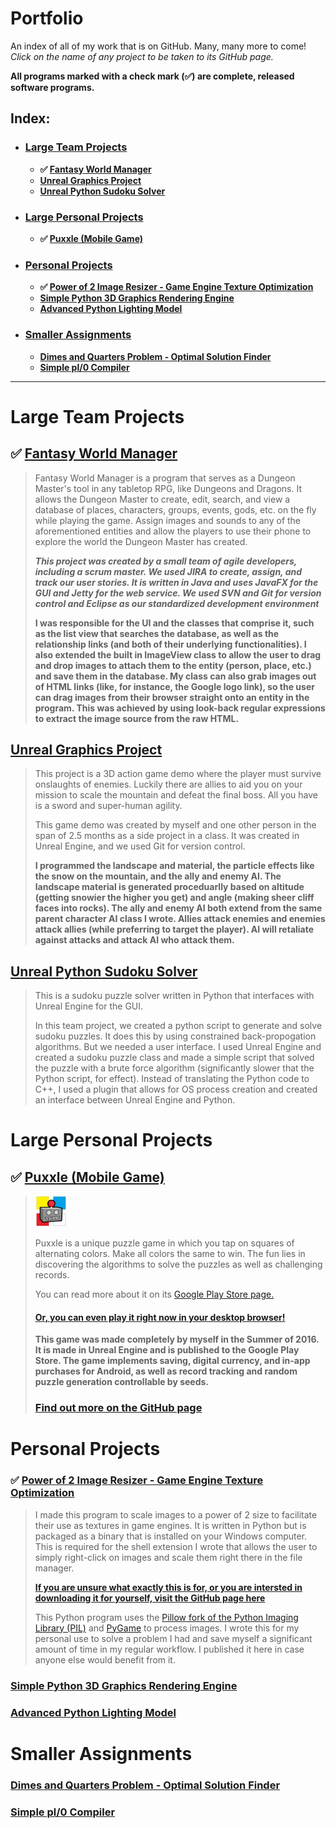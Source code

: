 # Portfolio

An index of all of my work that is on GitHub. Many, many more to come! *Click on the name of any project to be taken to its GitHub page.*

**All programs marked with a check mark (:white_check_mark:) are complete, released software programs.**

## Index:
 * ### **[Large Team Projects](#large-team-projects)**
   * **:white_check_mark: [Fantasy World Manager](#white_check_mark-fantasy-world-manager)**
   * **[Unreal Graphics Project](#unreal-graphics-project)**
   * **[Unreal Python Sudoku Solver](#unreal-python-sudoku-solver)**
 * ### **[Large Personal Projects](#large-personal-projects)**
   * **:white_check_mark: [Puxxle (Mobile Game)](#white_check_mark-puxxle-mobile-game)**
 * ### **[Personal Projects](#personal-projects)**
   * **:white_check_mark: [Power of 2 Image Resizer - Game Engine Texture Optimization](#white_check_mark-power-of-2-image-resizer---game-engine-texture-optimization)**
   * **[Simple Python 3D Graphics Rendering Engine](#simple-python-3d-graphics-rendering-engine)**
   * **[Advanced Python Lighting Model](#advanced-python-lighting-model)**
 * ### **[Smaller Assignments](#smaller-assignments)**
   * **[Dimes and Quarters Problem - Optimal Solution Finder](#dimes-and-quarters-problem---optimal-solution-finder)**
   * **[Simple pl/0 Compiler](#simple-pl0-compiler)**

---


# Large Team Projects

## :white_check_mark: [Fantasy World Manager](https://github.com/ForJ-Latech/fwm)
> 
> Fantasy World Manager is a program that serves as a Dungeon Master's tool in any tabletop RPG, like Dungeons and Dragons. It allows the Dungeon Master to create, edit, search, and view a database of places, characters, groups, events, gods, etc. on the fly while playing the game. Assign images and sounds to any of the aforementioned entities and allow the players to use their phone to explore the world the Dungeon Master has created.
>
> ***This project was created by a small team of agile developers, including a scrum master. We used JIRA to create, assign, and track our user stories. It is written in Java and uses JavaFX for the GUI and Jetty for the web service. We used SVN and Git for version control and Eclipse as our standardized development environment***
> 
> **I was responsible for the UI and the classes that comprise it, such as the list view that searches the database, as well as the relationship links (and both of their underlying functionalities). I also extended the built in ImageView class to allow the user to drag and drop images to attach them to the entity (person, place, etc.) and save them in the database. My class can also grab images out of HTML links (like, for instance, the Google logo link), so the user can drag images from their browser straight onto an entity in the program. This was achieved by using look-back regular expressions to extract the image source from the raw HTML.**
>

## [Unreal Graphics Project](https://github.com/RyanAWalters/UnrealGraphicsProject)
>
> This project is a 3D action game demo where the player must survive onslaughts of enemies. Luckily there are allies to aid you on your mission to scale the mountain and defeat the final boss. All you have is a sword and super-human agility.
> 
> This game demo was created by myself and one other person in the span of 2.5 months as a side project in a class. It was created in Unreal Engine, and we used Git for version control.
>
> **I programmed the landscape and material, the particle effects like the snow on the mountain, and the ally and enemy AI. The landscape material is generated proceduarlly based on altitude (getting snowier the higher you get) and angle (making sheer cliff faces into rocks). The ally and enemy AI both extend from the same parent character AI class I wrote. Allies attack enemies and enemies attack allies (while preferring to target the player). AI will retaliate against attacks and attack AI who attack them.** 
>

## [Unreal Python Sudoku Solver](https://github.com/RyanAWalters/UnrealPythonSudokuSolver)
>
> This is a sudoku puzzle solver written in Python that interfaces with Unreal Engine for the GUI.
>
> In this team project, we created a python script to generate and solve sudoku puzzles. It does this by using constrained back-propogation algorithms. But we needed a user interface. I used Unreal Engine and created a sudoku puzzle class and made a simple script that solved the puzzle with a brute force algorithm (significantly slower that the Python script, for effect). Instead of translating the Python code to C++, I used a plugin that allows for OS process creation and created an interface between Unreal Engine and Python.
>

# Large Personal Projects

## :white_check_mark: [Puxxle (Mobile Game)](https://github.com/RyanAWalters/Puxxle)
>
> <p align="left"><img src="https://github.com/RyanAWalters/Puxxle/raw/master/img/icon.webp" width=50></p> 
>
> Puxxle is a unique puzzle game in which you tap on squares of alternating colors. Make all colors the same to win. The fun lies in discovering the algorithms to solve the puzzles as well as challenging records.  
>
> You can read more about it on its [Google Play Store page.](https://play.google.com/store/apps/details?id=com.illiquid.puzzle)
>
> #### [Or, you can even play it right now in your desktop browser!](https://ryanawalters.github.io/Puxxle/)
>
>
> **This game was made completely by myself in the Summer of 2016. It is made in Unreal Engine and is published to the Google Play Store. The game implements saving, digital currency, and in-app purchases for Android, as well as record tracking and random puzzle generation controllable by seeds.**
>
> ### [Find out more on the GitHub page](https://github.com/RyanAWalters/Puxxle)

# Personal Projects

### :white_check_mark: [Power of 2 Image Resizer - Game Engine Texture Optimization](https://github.com/RyanAWalters/PowerOf2ImageResizer)
>
> I made this program to scale images to a power of 2 size to facilitate their use as textures in game engines. It is written in Python but is packaged as a binary that is installed on your Windows computer. This is required for the shell extension I wrote that allows the user to simply right-click on images and scale them right there in the file manager.
>
> **[If you are unsure what exactly this is for, or you are intersted in downloading it for yourself, visit the GitHub page here](https://github.com/RyanAWalters/PowerOf2ImageResizer)**
>
> This Python program uses the [Pillow fork of the Python Imaging Library (PIL)](https://github.com/python-pillow/Pillow) and [PyGame](https://github.com/pygame/pygame) to process images. I wrote this for my personal use to solve a problem I had and save myself a significant amount of time in my regular workflow. I published it here in case anyone else would benefit from it.
>

### [Simple Python 3D Graphics Rendering Engine](https://github.com/RyanAWalters/SimplePython3DGraphicsEngine)
>
>
>
>

### [Advanced Python Lighting Model](https://github.com/RyanAWalters/PythonAdvancedLightingModeling)
>
>
>
>

# Smaller Assignments

### [Dimes and Quarters Problem - Optimal Solution Finder](https://github.com/RyanAWalters/DimesAndQuartersOptimizer)
>
>
>
>

### [Simple pl/0 Compiler](https://github.com/RyanAWalters/pl0-compiler)
>
>
>
>
